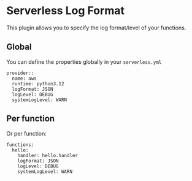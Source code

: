 # Serverless Log Format

This plugin allows you to specify the log format/level of your functions.

## Global

You can define the properties globally in your `serverless.yml`
```
provider::
  name: aws
  runtime: python3.12
  logFormat: JSON
  logLevel: DEBUG
  systemLogLevel: WARN
```

## Per function

Or per function:
```
functions:
  hello:
    handler: hello.handler
    logFormat: JSON
    logLevel: DEBUG
    systemLogLevel: WARN
```
